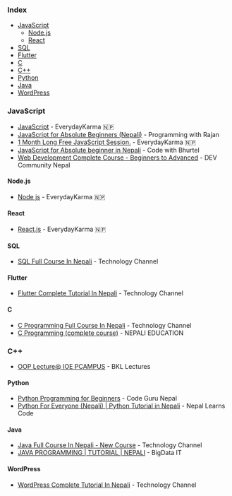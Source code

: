 ### Index

* [JavaScript](#javascript)
    * [Node.js](#nodejs)
    * [React](#react)
* [SQL](#sql)
* [Flutter](#flutter)
* [C](#c)
* [C++](#cpp)
* [Python](#python)
* [Java](#java)
* [WordPress](#wordpress)


### JavaScript

* [JavaScript](https://www.youtube.com/playlist?list=PLckS_N3kOwFH-GCqCd6i-vPo-Z75DcOnc) - EverydayKarma 🇳🇵
* [JavaScript for Absolute Beginners (Nepali)](https://www.youtube.com/playlist?list=PLUYR0rHgTK0XygpL3f1-9srFNoxcJA7J8) - Programming with Rajan
* [1 Month Long Free JavaScript Session.](https://www.youtube.com/playlist?list=PLckS_N3kOwFEpcaJ8FZ0dsEkmxg6NXd7A) - EverydayKarma 🇳🇵
* [JavaScript for Absolute beginner in Nepali](https://www.youtube.com/playlist?list=PLXbNCt66dIJFk9gGB49ldr6XpzLLhpt-V) - Code with Bhurtel
* [Web Development Complete Course - Beginners to Advanced](https://www.youtube.com/playlist?list=PL6wQiTZpOuaAqyL_RI-o9M6o2JO0jh_5R) - DEV Community Nepal


#### Node.js

* [Node js](https://www.youtube.com/playlist?list=PLckS_N3kOwFEJnIy0PG0zU6XjUOBGkW9x) - EverydayKarma 🇳🇵


#### React

* [React.js](https://www.youtube.com/playlist?list=PLckS_N3kOwFHhFEmcRs8jvX7xFaRFI4H1) - EverydayKarma 🇳🇵


#### SQL

* [SQL Full Course In Nepali](https://www.youtube.com/watch?v=Lt52pYaoSR8&list=PL2OJkQtHPRicxyldFGNJRRG4WwNe0Kjqe&index=2) - Technology Channel


#### Flutter

* [Flutter Complete Tutorial In Nepali](https://www.youtube.com/watch?v=N0cDdu32IaA&list=PL2OJkQtHPRicxyldFGNJRRG4WwNe0Kjqe&index=1) - Technology Channel


#### C

* [C Programming Full Course In Nepali](https://www.youtube.com/watch?v=7WH8C48UNDU&list=PL2OJkQtHPRicxyldFGNJRRG4WwNe0Kjqe&index=3) - Technology Channel
* [C Programming (complete course)](https://www.youtube.com/playlist?list=PLyTjtAH-y1X-18oDItO59hvDTq1IDTM5I) - NEPALI EDUCATION


### <a id="cpp"></a>C++

* [OOP Lecture@ IOE PCAMPUS](https://www.youtube.com/playlist?list=PLDdqAl5wWxmQk2RbqSsBrJAr7YUezu_sZ) - BKL Lectures


#### Python

* [Python Programming for Beginners](https://www.youtube.com/playlist?list=PL5JWhQjeWNq2_NJSM-9QdtCU8U--liTdO) - Code Guru Nepal
* [Python For Everyone (Nepali) | Python Tutorial in Nepali](https://www.youtube.com/playlist?list=PLdotwI6PELzxZYpFoQEM6ZD3Zm5LpZMYd) - Nepal Learns Code


#### Java

* [Java Full Course In Nepali - New Course](https://www.youtube.com/watch?v=56Cc-DT66Bc&t=2626s) - Technology Channel
* [JAVA PROGRAMMING | TUTORIAL | NEPALI](https://www.youtube.com/playlist?list=PLmZYUigljiyc-tf7oMmM-s832ibhGxTpT) - BigData IT


#### WordPress

* [WordPress Complete Tutorial In Nepali](https://www.youtube.com/playlist?list=PL2OJkQtHPRie2xyBApANdVp_LUz4v7xIG) - Technology Channel
